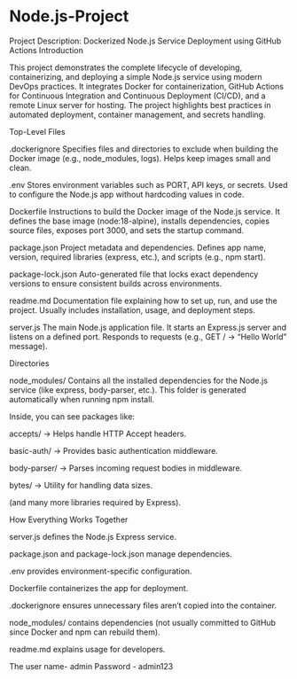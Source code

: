 # Node.js-Project
Project Description: Dockerized Node.js Service Deployment using GitHub Actions
Introduction

This project demonstrates the complete lifecycle of developing, containerizing, and deploying a simple Node.js service using modern DevOps practices. It integrates Docker for containerization, GitHub Actions for Continuous Integration and Continuous Deployment (CI/CD), and a remote Linux server for hosting. The project highlights best practices in automated deployment, container management, and secrets handling.

Top-Level Files

.dockerignore
Specifies files and directories to exclude when building the Docker image (e.g., node_modules, logs). Helps keep images small and clean.

.env
Stores environment variables such as PORT, API keys, or secrets. Used to configure the Node.js app without hardcoding values in code.

Dockerfile
Instructions to build the Docker image of the Node.js service. It defines the base image (node:18-alpine), installs dependencies, copies source files, exposes port 3000, and sets the startup command.

package.json
Project metadata and dependencies. Defines app name, version, required libraries (express, etc.), and scripts (e.g., npm start).

package-lock.json
Auto-generated file that locks exact dependency versions to ensure consistent builds across environments.

readme.md
Documentation file explaining how to set up, run, and use the project. Usually includes installation, usage, and deployment steps.

server.js
The main Node.js application file. It starts an Express.js server and listens on a defined port. Responds to requests (e.g., GET / → “Hello World” message).

Directories

node_modules/
Contains all the installed dependencies for the Node.js service (like express, body-parser, etc.). This folder is generated automatically when running npm install.

Inside, you can see packages like:

accepts/ → Helps handle HTTP Accept headers.

basic-auth/ → Provides basic authentication middleware.

body-parser/ → Parses incoming request bodies in middleware.

bytes/ → Utility for handling data sizes.

(and many more libraries required by Express).

How Everything Works Together

server.js defines the Node.js Express service.

package.json and package-lock.json manage dependencies.

.env provides environment-specific configuration.

Dockerfile containerizes the app for deployment.

.dockerignore ensures unnecessary files aren’t copied into the container.

node_modules/ contains dependencies (not usually committed to GitHub since Docker and npm can rebuild them).

readme.md explains usage for developers.

The user name- admin
Password - admin123
